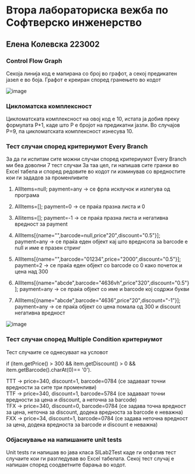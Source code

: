 <h1>Втора лабораториска вежба по Софтверско инженерство</h1>
<h2>Елена Колевска 223002</h2>

<h3>Control Flow Graph</h3>

<p>Секоја линија код е мапирана со број во графот, а секој предикатен јазел е во боја. Графот е креиран според гранењето во кодот</p>

![image](https://github.com/elenaakolevska/SI_2024_lab2_223002/assets/138319656/cb0a4a88-5073-4990-bd15-02d56f97f481)


<h3>Цикломатска комплексност</h3>
<p>Цикломатската комплексност на овој код е 10, истата ја добив преку формулата P+1, каде што P е бројот на предикатни јазли. Во случајoв P=9, па цикломатската комплексност изнесува 10.</p>

<h3>Тест случаи според критериумот Every Branch</h3>
<p>За да ги испитам сите можни случаи според критериумот Every Branch ми беа доволни 7 тест случаи
За таа цел, ги напишав сите гранки во Excel табела и според редовите во кодот ги изминував со вредностите кои ги зададов за променливите</p>  

1) AllItems=null; payment=any -> се фрла исклучок и излегува од програма
   
2) AllItems=[]; payment=0 -> се праќа празна листа и 0
   
3) Allitems=[]; payment=-1 -> се праќа празна листа и негативна вредност за payment
   
4) AllItems[{name="",barcode=null,price"20",discount="0.5"}]; payment=any   -> се праќа еден објект кај што вреднсота за barcode е null и име е празен стринг
  
5) AllItems[{name="",barcode="01234",price="2000",discount="0.5"}]; payment=2   -> се праќа еден објект со barcode со 0 како почеток и цена над 300
   
6) AllItems[{name="abcde",barcode="4636vh",price"320",discount="0.5"}]; payment=any   -> се праќа објект со име и barcode кој содржи букви
   
7) AllItems[{name="abcde",barcode="4636",price"20",discount="-1"}]; payment=any   -> се праќа објект со цена помала од 300 и discount негативна вредност  

![image](https://github.com/elenaakolevska/SI_2024_lab2_223002/assets/138319656/2e1957a2-fc6c-4bfb-a614-58cfecb2e5fc)

<h3>Тест случаи според Multiple Condition критериумот</h3>  

Тест случаите се однесуваат на условот  

if (item.getPrice() > 300 && item.getDiscount() > 0 && item.getBarcode().charAt(0)== '0').

TTT  -> price=340, discount=1, barcode=0784 (се задаваат точни вредности за сите три променливи)  
TTF  -> price=340, discount=1, barcode=5784 (се задаваат точни вредности за цена и discount, а неточна за barcode)  
TFX  -> price=340, discount=0, barcode=0784 (се задава точнa вредност за цена, неточна за discount, додека вредноста за barcode е неважна)  
FXX  -> price=34, discount=1, barcode=0784  (се задава неточнa вредност за цена, додека вредноста за barcode и discount е неважна)  

<h3>Објаснување на напишаните unit tests</h3>

Unit tests ги напишав во јава класа SILab2Test каде ги опфатив тест случаите кои ги разгледував во Excel табелата. Секој тест случај е напишан според соодветните барања во кодот. 

